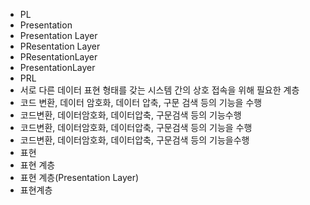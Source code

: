 ﻿  - PL
  - Presentation
  - Presentation Layer
  - PResentation Layer
  - PResentationLayer
  - PresentationLayer
  - PRL
  - 서로 다른 데이터 표현 형태를 갖는 시스템 간의 상호 접속을 위해 필요한 계층
  - 코드 변환, 데이터 암호화, 데이터 압축, 구문 검색 등의 기능을 수행
  - 코드변환, 데이터암호화, 데이터압축, 구문검색 등의 기능수행
  - 코드변환, 데이터암호화, 데이터압축, 구문검색 등의 기능을 수행
  - 코드변환, 데이터암호화, 데이터압축, 구문검색 등의 기능을수행
  - 표현
  - 표현 계층
  - 표현 계층(Presentation Layer)
  - 표현계층
